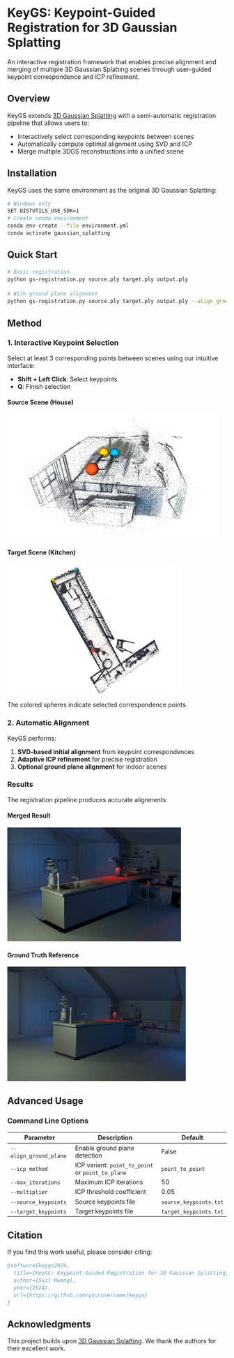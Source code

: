 # KeyGS: Keypoint-Guided Registration for 3D Gaussian Splatting

An interactive registration framework that enables precise alignment and merging of multiple 3D Gaussian Splatting scenes through user-guided keypoint correspondence and ICP refinement.

## Overview

KeyGS extends [3D Gaussian Splatting](https://github.com/graphdeco-inria/gaussian-splatting) with a semi-automatic registration pipeline that allows users to:

- Interactively select corresponding keypoints between scenes
- Automatically compute optimal alignment using SVD and ICP
- Merge multiple 3DGS reconstructions into a unified scene

## Installation

KeyGS uses the same environment as the original 3D Gaussian Splatting:

```bash
# Windows only
SET DISTUTILS_USE_SDK=1
# Create conda environment
conda env create --file environment.yml
conda activate gaussian_splatting
```

## Quick Start

```bash
# Basic registration
python gs-registration.py source.ply target.ply output.ply

# With ground plane alignment
python gs-registration.py source.ply target.ply output.ply --align_ground_plane
```

## Method

### 1. Interactive Keypoint Selection

Select at least 3 corresponding points between scenes using our intuitive interface:

- **Shift + Left Click**: Select keypoints
- **Q**: Finish selection

#### Source Scene (House)

![House Keypoint Selection](assets/house_split.png)

#### Target Scene (Kitchen)

![Kitchen Keypoint Selection](assets/kitchen_split.png)

The colored spheres indicate selected correspondence points.

### 2. Automatic Alignment

KeyGS performs:

1. **SVD-based initial alignment** from keypoint correspondences
2. **Adaptive ICP refinement** for precise registration
3. **Optional ground plane alignment** for indoor scenes

### Results

The registration pipeline produces accurate alignments:

#### Merged Result

![Registration Result](assets/ex_result.png)

#### Ground Truth Reference

![Ground Truth](assets/gt.png)

## Advanced Usage

### Command Line Options

| Parameter              | Description                                       | Default                |
| ---------------------- | ------------------------------------------------- | ---------------------- |
| `--align_ground_plane` | Enable ground plane detection                     | False                  |
| `--icp_method`         | ICP variant: `point_to_point` or `point_to_plane` | `point_to_point`       |
| `--max_iterations`     | Maximum ICP iterations                            | 50                     |
| `--multiplier`         | ICP threshold coefficient                         | 0.05                   |
| `--source_keypoints`   | Source keypoints file                             | `source_keypoints.txt` |
| `--target_keypoints`   | Target keypoints file                             | `target_keypoints.txt` |

## Citation

If you find this work useful, please consider citing:

```bibtex
@software{keygs2024,
  title={KeyGS: Keypoint-Guided Registration for 3D Gaussian Splatting},
  author={Suil Hwang},
  year={2024},
  url={https://github.com/yourusername/keygs}
}
```

## Acknowledgments

This project builds upon [3D Gaussian Splatting](https://github.com/graphdeco-inria/gaussian-splatting). We thank the authors for their excellent work.
